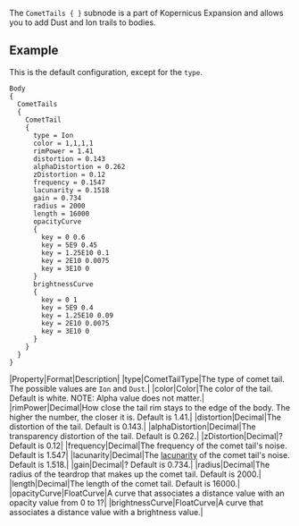 The `CometTails { }` subnode is a part of Kopernicus Expansion and allows you to add Dust and Ion trails to bodies.

## Example

This is the default configuration, except for the `type`.
```
Body
{
  CometTails
  {
    CometTail
    { 
      type = Ion
      color = 1,1,1,1
      rimPower = 1.41
      distortion = 0.143
      alphaDistortion = 0.262
      zDistortion = 0.12
      frequency = 0.1547
      lacunarity = 0.1518
      gain = 0.734
      radius = 2000
      length = 16000
      opacityCurve
      {
        key = 0 0.6
        key = 5E9 0.45
        key = 1.25E10 0.1
        key = 2E10 0.0075
        key = 3E10 0
      }
      brightnessCurve
      {
        key = 0 1
        key = 5E9 0.4
        key = 1.25E10 0.09
        key = 2E10 0.0075
        key = 3E10 0
      }
    }
  }
}
```

|Property|Format|Description|
|type|CometTailType|The type of comet tail. The possible values are `Ion` and `Dust`.|
|color|Color|The color of the tail. Default is white. NOTE: Alpha value does not matter.|
|rimPower|Decimal|How close the tail rim stays to the edge of the body. The higher the number, the closer it is. Default is 1.41.|
|distortion|Decimal|The distortion of the tail. Default is 0.143.|
|alphaDistortion|Decimal|The transparency distortion of the tail. Default is 0.262.|
|zDistortion|Decimal|? Default is 0.12|
|frequency|Decimal|The frequency of the comet tail's noise. Default is 1.547|
|lacunarity|Decimal|The [lacunarity](https://en.wikipedia.org/wiki/Lacunarity) of the comet tail's noise. Default is 1.518.|
|gain|Decimal|? Default is 0.734.|
|radius|Decimal|The radius of the teardrop that makes up the comet tail. Default is 2000.|
|length|Decimal|The length of the comet tail. Default is 16000.|
|opacityCurve|FloatCurve|A curve that associates a distance value with an opacity value from 0 to 1?|
|brightnessCurve|FloatCurve|A curve that associates a distance value with a brightness value.|
